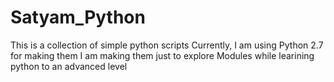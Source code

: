 # Satyam_Python
This is a collection of simple python scripts
Currently, I am using Python 2.7 for making them
I am making them just to explore Modules while learining python to an advanced level
